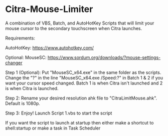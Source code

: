 # Citra-Mouse-Limiter
A combination of VBS, Batch, and AutoHotKey Scripts that will limit your mouse cursor to the secondary touchscreen when Citra launches.

Requirements:

AutoHotKey: https://www.autohotkey.com/

Optional:
MouseSC: https://www.sordum.org/downloads/?mouse-settings-changer

Step 1 (Optional): Put "MouseSC_x64.exe" in the same folder as the scripts. Change the "?" in the line "MouseSC_x64.exe /Speed:?" in Batch 1 & 2 if you want your cursor speed changed.
Batch 1 is when Citra isn't launched and 2 is when Citra is launched.

Step 2: Rename your desired resolution ahk file to "CitraLimitMouse.ahk". Default is 1080p.

Step 3: Enjoy! Launch Script 1.vbs to start the script

If you want the script to launch at startup then either make a shortcut to shell:startup or make a task in Task Scheduler
